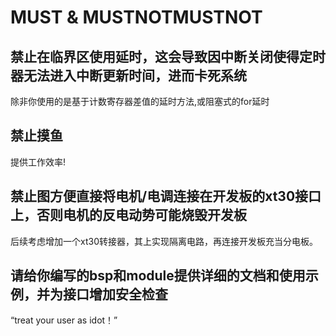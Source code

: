 # MUST & MUSTNOTMUSTNOT

## 禁止在临界区使用延时，这会导致因中断关闭使得定时器无法进入中断更新时间，进而卡死系统

除非你使用的是基于计数寄存器差值的延时方法,或阻塞式的for延时

## 禁止摸鱼

提供工作效率!

## 禁止图方便直接将电机/电调连接在开发板的xt30接口上，否则电机的反电动势可能烧毁开发板

后续考虑增加一个xt30转接器，其上实现隔离电路，再连接开发板充当分电板。

## 请给你编写的bsp和module提供详细的文档和使用示例，并为接口增加安全检查

“treat your user as idot！”

